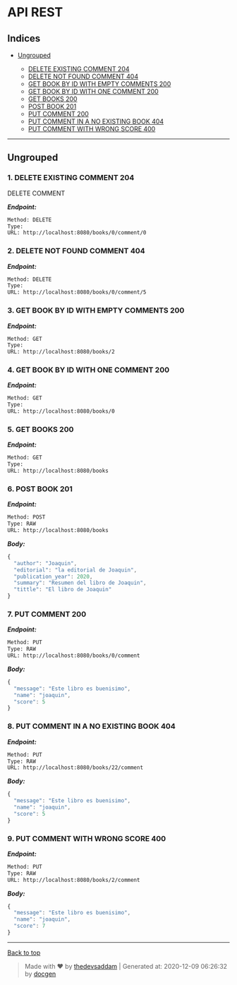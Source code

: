 
# API REST



## Indices

* [Ungrouped](#ungrouped)

  * [DELETE EXISTING COMMENT 204](#1-delete-existing-comment-204)
  * [DELETE NOT FOUND COMMENT 404](#2-delete-not-found-comment-404)
  * [GET BOOK BY ID WITH EMPTY COMMENTS 200](#3-get-book-by-id-with-empty-comments-200)
  * [GET BOOK BY ID WITH ONE COMMENT 200](#4-get-book-by-id-with-one-comment-200)
  * [GET BOOKS 200](#5-get-books-200)
  * [POST BOOK 201](#6-post-book-201)
  * [PUT COMMENT 200](#7-put-comment-200)
  * [PUT COMMENT IN A NO EXISTING BOOK 404](#8-put-comment-in-a-no-existing-book-404)
  * [PUT COMMENT WITH WRONG SCORE  400](#9-put-comment-with-wrong-score-400)


--------


## Ungrouped



### 1. DELETE EXISTING COMMENT 204


DELETE COMMENT


***Endpoint:***

```bash
Method: DELETE
Type: 
URL: http://localhost:8080/books/0/comment/0
```



### 2. DELETE NOT FOUND COMMENT 404



***Endpoint:***

```bash
Method: DELETE
Type: 
URL: http://localhost:8080/books/0/comment/5
```



### 3. GET BOOK BY ID WITH EMPTY COMMENTS 200



***Endpoint:***

```bash
Method: GET
Type: 
URL: http://localhost:8080/books/2
```



### 4. GET BOOK BY ID WITH ONE COMMENT 200



***Endpoint:***

```bash
Method: GET
Type: 
URL: http://localhost:8080/books/0
```



### 5. GET BOOKS 200



***Endpoint:***

```bash
Method: GET
Type: 
URL: http://localhost:8080/books
```



### 6. POST BOOK 201



***Endpoint:***

```bash
Method: POST
Type: RAW
URL: http://localhost:8080/books
```



***Body:***

```js        
{
  "author": "Joaquin",
  "editorial": "la editorial de Joaquin",
  "publication_year": 2020,
  "summary": "Resumen del libro de Joaquin",
  "tittle": "El libro de Joaquin"
}
```



### 7. PUT COMMENT 200



***Endpoint:***

```bash
Method: PUT
Type: RAW
URL: http://localhost:8080/books/0/comment
```



***Body:***

```js        
{
  "message": "Este libro es buenisimo",
  "name": "joaquin",
  "score": 5
}
```



### 8. PUT COMMENT IN A NO EXISTING BOOK 404



***Endpoint:***

```bash
Method: PUT
Type: RAW
URL: http://localhost:8080/books/22/comment
```



***Body:***

```js        
{
  "message": "Este libro es buenisimo",
  "name": "joaquin",
  "score": 5
}
```



### 9. PUT COMMENT WITH WRONG SCORE 400



***Endpoint:***

```bash
Method: PUT
Type: RAW
URL: http://localhost:8080/books/2/comment
```



***Body:***

```js        
{
  "message": "Este libro es buenisimo",
  "name": "joaquin",
  "score": 7
}
```



---
[Back to top](#api-rest)
> Made with &#9829; by [thedevsaddam](https://github.com/thedevsaddam) | Generated at: 2020-12-09 06:26:32 by [docgen](https://github.com/thedevsaddam/docgen)
